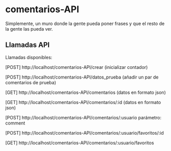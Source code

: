 # comentarios-API
Simplemente, un muro donde la gente pueda poner frases y que el resto de la gente las pueda ver.

## Llamadas API

Llamadas disponibles:

[POST] http://localhost/comentarios-API/crear (inicializar contador)

[POST] http://localhost/comentarios-API/datos_prueba (añadir un par de comentarios de prueba)

[GET] http://localhost/comentarios-API/comentarios (datos en formato json)

[GET] http://localhost/comentarios-API/comentarios/:id (datos en formato json)

[POST] http://localhost/comentarios-API/comentarios/:usuario
parámetro: comment

[POST] http://localhost/comentarios-API/comentarios/:usuario/favoritos/:id

[GET] http://localhost/comentarios-API/comentarios/:usuario/favoritos
